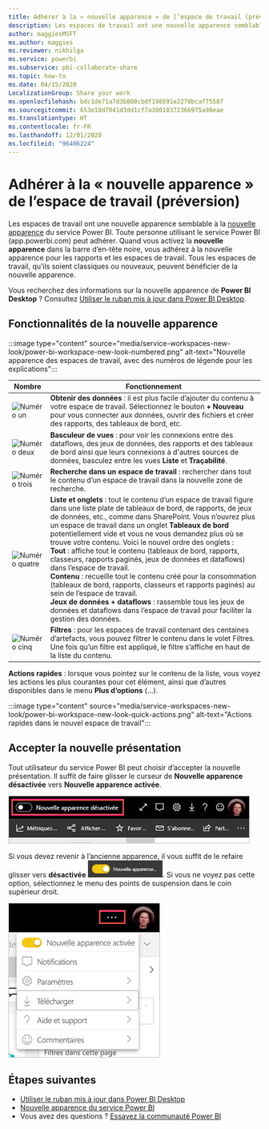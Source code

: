 ```yaml
---
title: Adhérer à la « nouvelle apparence » de l’espace de travail (préversion)
description: Les espaces de travail ont une nouvelle apparence semblable à la nouvelle apparence du service Power BI.
author: maggiesMSFT
ms.author: maggies
ms.reviewer: nikhilga
ms.service: powerbi
ms.subservice: pbi-collaborate-share
ms.topic: how-to
ms.date: 04/15/2020
LocalizationGroup: Share your work
ms.openlocfilehash: bdc1de71a7d3b880cbdf198591e2270bcaf75587
ms.sourcegitcommit: 653e18d7041d3dd1cf7a38010372366975a98eae
ms.translationtype: HT
ms.contentlocale: fr-FR
ms.lasthandoff: 12/01/2020
ms.locfileid: "96406224"
---
```

# <a name="opt-in-to-the-workspace-new-look-preview"></a>Adhérer à la « nouvelle apparence » de l’espace de travail (préversion)

Les espaces de travail ont une nouvelle apparence semblable à la [nouvelle apparence](../consumer/service-new-look.md) du service Power BI. Toute personne utilisant le service Power BI (app.powerbi.com) peut adhérer. Quand vous activez la **nouvelle apparence** dans la barre d’en-tête noire, vous adhérez à la nouvelle apparence pour les rapports et les espaces de travail. Tous les espaces de travail, qu’ils soient classiques ou nouveaux, peuvent bénéficier de la nouvelle apparence.

Vous recherchez des informations sur la nouvelle apparence de **Power BI Desktop** ? Consultez [Utiliser le ruban mis à jour dans Power BI Desktop](../create-reports/desktop-ribbon.md).

## <a name="features-of-the-new-look"></a>Fonctionnalités de la nouvelle apparence

:::image type="content" source="media/service-workspaces-new-look/power-bi-workspace-new-look-numbered.png" alt-text="Nouvelle apparence des espaces de travail, avec des numéros de légende pour les explications":::

|Nombre  |Fonctionnement |
|---------|---------|
|  ![Numéro un](media/service-workspaces-new-look/circle-one.png)  | **Obtenir des données** : il est plus facile d’ajouter du contenu à votre espace de travail. Sélectionnez le bouton **+ Nouveau** pour vous connecter aux données, ouvrir des fichiers et créer des rapports, des tableaux de bord, etc.  |
| ![Numéro deux](media/service-workspaces-new-look/circle-two.png)  | **Basculeur de vues** : pour voir les connexions entre des dataflows, des jeux de données, des rapports et des tableaux de bord ainsi que leurs connexions à d'autres sources de données, basculez entre les vues **Liste** et **Traçabilité**. |
| ![Numéro trois](media/service-workspaces-new-look/circle-three.png) | **Recherche dans un espace de travail** : rechercher dans tout le contenu d’un espace de travail dans la nouvelle zone de recherche.  |
| ![Numéro quatre](media/service-workspaces-new-look/circle-four.png)  | **Liste et onglets** : tout le contenu d’un espace de travail figure dans une liste plate de tableaux de bord, de rapports, de jeux de données, etc., comme dans SharePoint. Vous n’ouvrez plus un espace de travail dans un onglet **Tableaux de bord** potentiellement vide et vous ne vous demandez plus où se trouve votre contenu. Voici le nouvel ordre des onglets : <br>**Tout** : affiche tout le contenu (tableaux de bord, rapports, classeurs, rapports paginés, jeux de données et dataflows) dans l’espace de travail. <br>**Contenu** : recueille tout le contenu créé pour la consommation (tableaux de bord, rapports, classeurs et rapports paginés) au sein de l’espace de travail. <br>**Jeux de données + dataflows** : rassemble tous les jeux de données et dataflows dans l’espace de travail pour faciliter la gestion des données. |
| ![Numéro cinq](media/service-workspaces-new-look/circle-five.png) | **Filtres** : pour les espaces de travail contenant des centaines d’artefacts, vous pouvez filtrer le contenu dans le volet Filtres. Une fois qu’un filtre est appliqué, le filtre s’affiche en haut de la liste du contenu. |

**Actions rapides** : lorsque vous pointez sur le contenu de la liste, vous voyez les actions les plus courantes pour cet élément, ainsi que d’autres disponibles dans le menu **Plus d’options** (...).

:::image type="content" source="media/service-workspaces-new-look/power-bi-workspace-new-look-quick-actions.png" alt-text="Actions rapides dans le nouvel espace de travail":::

## <a name="opt-in-to-the-new-look"></a>Accepter la nouvelle présentation

Tout utilisateur du service Power BI peut choisir d’accepter la nouvelle présentation. Il suffit de faire glisser le curseur de **Nouvelle apparence désactivée** vers **Nouvelle apparence activée**.

![Acceptation de la nouvelle présentation](media/service-workspaces-new-look/power-bi-new-look-off.png)

Si vous devez revenir à l’ancienne apparence, il vous suffit de le refaire glisser vers **désactivée** ![Nouvelle apparence activée](media/service-workspaces-new-look/power-bi-new-look-toggle-on.png). Si vous ne voyez pas cette option, sélectionnez le menu des points de suspension dans le coin supérieur droit.

![Refus de la nouvelle apparence](media/service-workspaces-new-look/power-bi-new-look-on.png)

## <a name="next-steps"></a>Étapes suivantes

- [Utiliser le ruban mis à jour dans Power BI Desktop](../create-reports/desktop-ribbon.md)
- [Nouvelle apparence du service Power BI](../consumer/service-new-look.md)
- Vous avez des questions ? [Essayez la communauté Power BI](https://community.powerbi.com/)
